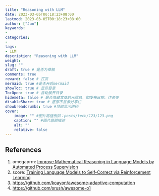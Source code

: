 ```yaml
---
title: "Reasoning with LLM"
date: 2023-03-05T00:18:23+08:00
lastmod: 2023-03-05T00:18:23+08:00
author: ["Jun"]
keywords: 
- 
categories: 
- 
tags: 
- LLM
description: "Reasoning with LLM"
weight:
slug: ""
draft: true # 是否为草稿
comments: true
reward: false # 打赏
mermaid: true #是否开启mermaid
showToc: true # 显示目录
TocOpen: true # 自动展开目录
hidemeta: false # 是否隐藏文章的元信息，如发布日期、作者等
disableShare: true # 底部不显示分享栏
showbreadcrumbs: true #顶部显示路径
cover:
    image: "" #图片路径例如：posts/tech/123/123.png
    caption: "" #图片底部描述
    alt: ""
    relative: false
---
```





## References
1. omegaprm: [Improve Mathematical Reasoning in Language Models by Automated Process Supervision](https://arxiv.org/pdf/2406.06592)
2. score: [Training Language Models to Self-Correct via Reinforcement Learning](https://arxiv.org/pdf/2409.12917)
3. https://github.com/koayon/awesome-adaptive-computation
4. https://github.com/srush/awesome-o1
